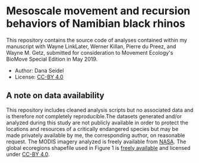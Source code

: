 <!---[![DOI](https://zenodo.org/badge/DOI/10.5281/zenodo.1185383.svg)](https://doi.org/10.5281/zenodo.1185383) --->

Mesoscale movement and recursion behaviors of Namibian black rhinos
=======================================================================

This repository contains the source code of analyses contained within my 
manuscript with Wayne LinkLater, Werner Killan, Pierre du Preez, and Wayne M. Getz, 
submitted for consideration to Movement Ecology's BioMove Special Edition in
May 2019. 

- Author: Dana Seidel 
- License: [CC-BY 4.0](https://creativecommons.org/licenses/by/4.0/)

## A note on data availability
This repository includes cleaned analysis scripts but no associated data and is
therefore *not* completely reproducible.The datasets generated and/or analyzed 
during this study are not publicly available in order to protect the locations 
and resources of a critically endangered species but may be made privately 
available by me, the corresponding author, on reasonable request. The MODIS 
imagery analyzed is freely available from [NASA](https://modis.gsfc.nasa.gov/data/dataprod/mod13.php). 
The global ecoregions shapefile used in Figure 1 is [freely available](http://ecoregions2017.appspot.com)
and licensed under [CC-BY 4.0](https://creativecommons.org/licenses/by/4.0/). 
